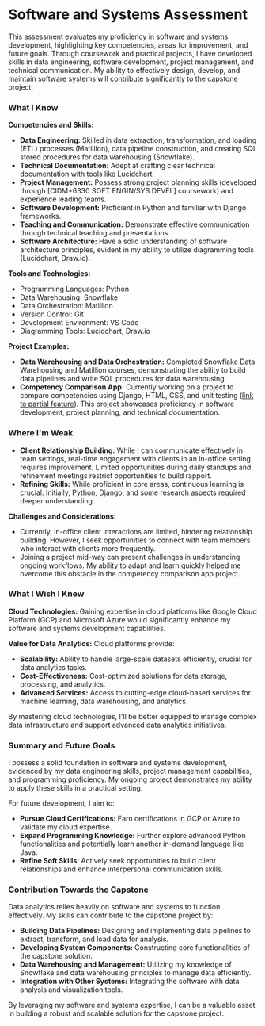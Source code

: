 # Software and Systems Assessment
This assessment evaluates my proficiency in software and systems development, highlighting key competencies, areas for improvement, and future goals. Through coursework and practical projects, I have developed skills in data engineering, software development, project management, and technical communication. My ability to effectively design, develop, and maintain software systems will contribute significantly to the capstone project.

### What I Know

**Competencies and Skills:**

-   **Data Engineering:** Skilled in data extraction, transformation, and loading (ETL) processes (Matillion), data pipeline construction, and creating SQL stored procedures for data warehousing (Snowflake).
-   **Technical Documentation:** Adept at crafting clear technical documentation with tools like Lucidchart.
-   **Project Management:** Possess strong project planning skills (developed through [CIDM*6330 SOFT ENGIN/SYS DEVEL] coursework) and experience leading teams.
-   **Software Development:** Proficient in Python and familiar with Django frameworks.
-   **Teaching and Communication:** Demonstrate effective communication through technical teaching and presentations.
-   **Software Architecture:** Have a solid understanding of software architecture principles, evident in my ability to utilize diagramming tools (Lucidchart, Draw.io).

**Tools and Technologies:**

-   Programming Languages: Python
-   Data Warehousing: Snowflake
-   Data Orchestration: Matillion
-   Version Control: Git
-   Development Environment: VS Code
-   Diagramming Tools: Lucidchart, Draw.io

**Project Examples:**

-   **Data Warehousing and Data Orchestration:** Completed Snowflake Data Warehousing and Matillion courses, demonstrating the ability to build data pipelines and write SQL procedures for data warehousing.
-   **Competency Comparison App:** Currently working on a project to compare competencies using Django, HTML, CSS, and unit testing ([link to partial feature](https://github.com/AdityaJagdale/sessions_demo_c3t.git)). This project showcases proficiency in software development, project planning, and technical documentation.

### Where I'm Weak

-   **Client Relationship Building:** While I can communicate effectively in team settings, real-time engagement with clients in an in-office setting requires improvement. Limited opportunities during daily standups and refinement meetings restrict opportunities to build rapport.
-   **Refining Skills:** While proficient in core areas, continuous learning is crucial. Initially, Python, Django, and some research aspects required deeper understanding.

**Challenges and Considerations:**

-   Currently, in-office client interactions are limited, hindering relationship building. However, I seek opportunities to connect with team members who interact with clients more frequently.
-   Joining a project mid-way can present challenges in understanding ongoing workflows. My ability to adapt and learn quickly helped me overcome this obstacle in the competency comparison app project.

### What I Wish I Knew

**Cloud Technologies:** Gaining expertise in cloud platforms like Google Cloud Platform (GCP) and Microsoft Azure would significantly enhance my software and systems development capabilities.

**Value for Data Analytics:** Cloud platforms provide:

-   **Scalability:** Ability to handle large-scale datasets efficiently, crucial for data analytics tasks.
-   **Cost-Effectiveness:** Cost-optimized solutions for data storage, processing, and analytics.
-   **Advanced Services:** Access to cutting-edge cloud-based services for machine learning, data warehousing, and analytics.

By mastering cloud technologies, I'll be better equipped to manage complex data infrastructure and support advanced data analytics initiatives.

### Summary and Future Goals

I possess a solid foundation in software and systems development, evidenced by my data engineering skills, project management capabilities, and programming proficiency. My ongoing project demonstrates my ability to apply these skills in a practical setting.

For future development, I aim to:

-   **Pursue Cloud Certifications:** Earn certifications in GCP or Azure to validate my cloud expertise.
-   **Expand Programming Knowledge:** Further explore advanced Python functionalities and potentially learn another in-demand language like Java.
-   **Refine Soft Skills:** Actively seek opportunities to build client relationships and enhance interpersonal communication skills.

### Contribution Towards the Capstone

Data analytics relies heavily on software and systems to function effectively. My skills can contribute to the capstone project by:

-   **Building Data Pipelines:** Designing and implementing data pipelines to extract, transform, and load data for analysis.
-   **Developing System Components:** Constructing core functionalities of the capstone solution.
-   **Data Warehousing and Management:** Utilizing my knowledge of Snowflake and data warehousing principles to manage data efficiently.
-   **Integration with Other Systems:** Integrating the software with data analysis and visualization tools.

By leveraging my software and systems expertise, I can be a valuable asset in building a robust and scalable solution for the capstone project.
